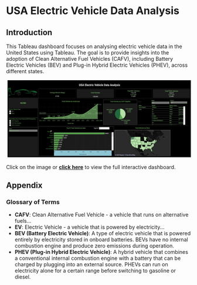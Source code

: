 # USA Electric Vehicle Data Analysis

## Introduction

This Tableau dashboard focuses on analysing electric vehicle data in the United States using Tableau. The goal is to provide insights into the adoption of Clean Alternative Fuel Vehicles (CAFV), including Battery Electric Vehicles (BEV) and Plug-in Hybrid Electric Vehicles (PHEV), across different states.

[![Dashboard Preview](https://raw.githubusercontent.com/Naveen-Baburaj/US-Electric-Vehicle-Data-Analysis-using-Tableau/main/Dashboard%20image.jpeg)](https://public.tableau.com/views/USEVDataAnalysis/Dashboard1?:language=en-GB&:sid=&:redirect=auth&:display_count=n&:origin=viz_share_link)

Click on the image or [**click here**](https://public.tableau.com/views/USEVDataAnalysis/Dashboard1?:language=en-GB&:sid=&:redirect=auth&:display_count=n&:origin=viz_share_link) to view the full interactive dashboard.


## Appendix

### Glossary of Terms
- **CAFV**: Clean Alternative Fuel Vehicle - a vehicle that runs on alternative fuels...
- **EV**: Electric Vehicle - a vehicle that is powered by electricity...
- **BEV (Battery Electric Vehicle)**: A type of electric vehicle that is powered entirely by electricity stored in onboard batteries. BEVs have no internal combustion engine and produce zero emissions during operation.
- **PHEV (Plug-in Hybrid Electric Vehicle)**: A hybrid vehicle that combines a conventional internal combustion engine with a battery that can be charged by plugging into an external source. PHEVs can run on electricity alone for a certain range before switching to gasoline or diesel.
  
